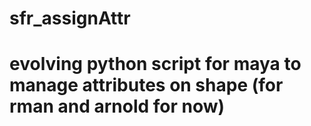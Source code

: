 # sfr_assignAttr
# evolving python script for maya to manage attributes on shape (for rman and arnold for now)
